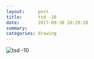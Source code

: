 ```yaml
---
layout:     post
title:      tsd -10
date:       2017-09-30 20:29:28
summary:    
categories: drawing
---
```

![tsd -10](/images/diary/tsd-10.png ".")
